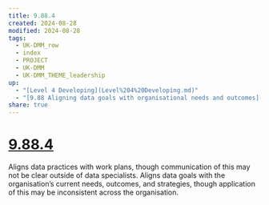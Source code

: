 ```yaml
---
title: 9.88.4
created: 2024-08-28
modified: 2024-08-28
tags:
  - UK-DMM_row
  - index
  - PROJECT
  - UK-DMM
  - UK-DMM_THEME_leadership
up:
  - "[Level 4 Developing](Level%204%20Developing.md)"
  - "[9.88 Aligning data goals with organisational needs and outcomes](9.88%20Aligning%20data%20goals%20with%20organisational%20needs%20and%20outcomes.md)"
share: true
---
```

# [9.88.4](9.88.4.md)

Aligns data practices with work plans, though communication of this may not be clear outside of data specialists. Aligns data goals with the organisation’s current needs, outcomes, and strategies, though application of this may be inconsistent across the organisation.
